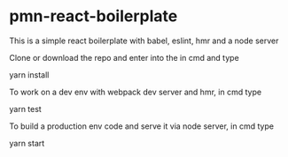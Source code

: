 # pmn-react-boilerplate
This is a simple react boilerplate with babel, eslint, hmr and a node server

Clone or download the repo and enter into the in cmd and type 

yarn install

To work on a dev env with webpack dev server and hmr, in cmd type

yarn test

To build a production env code and serve it via node server, in cmd type

yarn start
